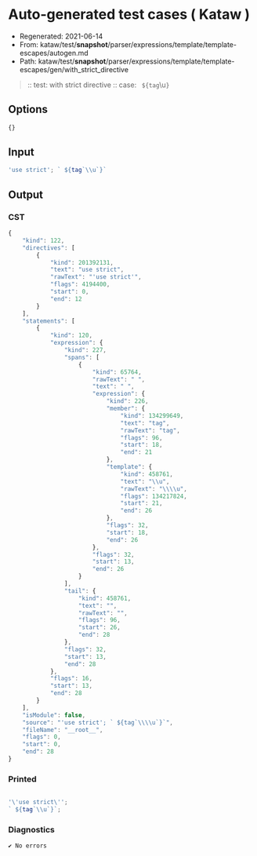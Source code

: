 # Auto-generated test cases ( Kataw )
- Regenerated: 2021-06-14
- From: kataw/test/__snapshot__/parser/expressions/template/template-escapes/autogen.md
- Path: kataw/test/__snapshot__/parser/expressions/template/template-escapes/gen/with_strict_directive
> :: test: with strict directive
> :: case: ` ${tag`\\u`}`
## Options

`````js
{}
`````
## Input

`````js
'use strict'; ` ${tag`\\u`}`
`````
## Output

### CST

```javascript
{
    "kind": 122,
    "directives": [
        {
            "kind": 201392131,
            "text": "use strict",
            "rawText": "'use strict'",
            "flags": 4194400,
            "start": 0,
            "end": 12
        }
    ],
    "statements": [
        {
            "kind": 120,
            "expression": {
                "kind": 227,
                "spans": [
                    {
                        "kind": 65764,
                        "rawText": " ",
                        "text": " ",
                        "expression": {
                            "kind": 226,
                            "member": {
                                "kind": 134299649,
                                "text": "tag",
                                "rawText": "tag",
                                "flags": 96,
                                "start": 18,
                                "end": 21
                            },
                            "template": {
                                "kind": 458761,
                                "text": "\\u",
                                "rawText": "\\\\u",
                                "flags": 134217824,
                                "start": 21,
                                "end": 26
                            },
                            "flags": 32,
                            "start": 18,
                            "end": 26
                        },
                        "flags": 32,
                        "start": 13,
                        "end": 26
                    }
                ],
                "tail": {
                    "kind": 458761,
                    "text": "",
                    "rawText": "",
                    "flags": 96,
                    "start": 26,
                    "end": 28
                },
                "flags": 32,
                "start": 13,
                "end": 28
            },
            "flags": 16,
            "start": 13,
            "end": 28
        }
    ],
    "isModule": false,
    "source": "'use strict'; ` ${tag`\\\\u`}`",
    "fileName": "__root__",
    "flags": 0,
    "start": 0,
    "end": 28
}
```

### Printed

```javascript

'\'use strict\'';
` ${tag`\\u`}`;

```

### Diagnostics

```javascript
✔ No errors
```

